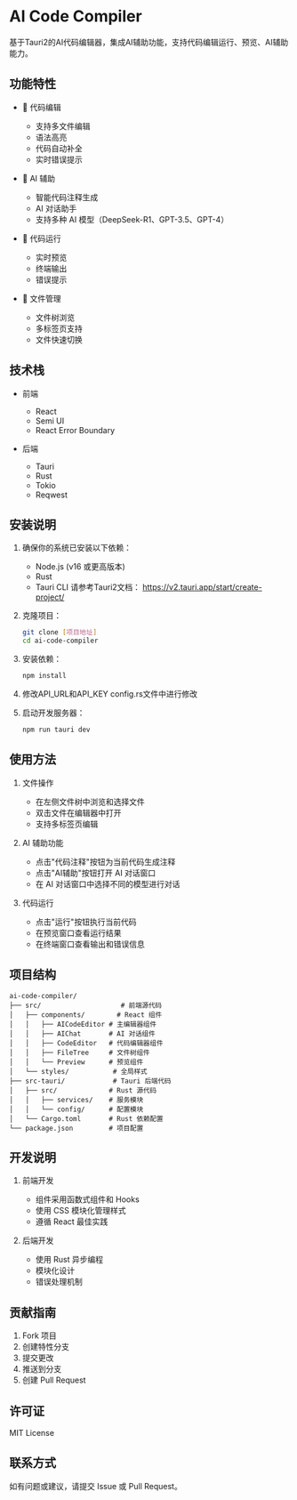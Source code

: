 # AI Code Compiler

基于Tauri2的AI代码编辑器，集成AI辅助功能，支持代码编辑运行、预览、AI辅助能力。

## 功能特性

- 📝 代码编辑
  - 支持多文件编辑
  - 语法高亮
  - 代码自动补全
  - 实时错误提示

- 🤖 AI 辅助
  - 智能代码注释生成
  - AI 对话助手
  - 支持多种 AI 模型（DeepSeek-R1、GPT-3.5、GPT-4）

- 🚀 代码运行
  - 实时预览
  - 终端输出
  - 错误提示

- 📂 文件管理
  - 文件树浏览
  - 多标签页支持
  - 文件快速切换

## 技术栈

- 前端
  - React
  - Semi UI
  - React Error Boundary

- 后端
  - Tauri
  - Rust
  - Tokio
  - Reqwest

## 安装说明

1. 确保你的系统已安装以下依赖：
   - Node.js (v16 或更高版本)
   - Rust 
   - Tauri CLI
请参考Tauri2文档： https://v2.tauri.app/start/create-project/

2. 克隆项目：
   ```bash
   git clone [项目地址]
   cd ai-code-compiler
   ```

3. 安装依赖：
   ```bash
   npm install
   ```
   
4. 修改API_URL和API_KEY
   config.rs文件中进行修改
   
5. 启动开发服务器：
   ```bash
   npm run tauri dev
   ```

## 使用方法

1. 文件操作
   - 在左侧文件树中浏览和选择文件
   - 双击文件在编辑器中打开
   - 支持多标签页编辑

2. AI 辅助功能
   - 点击"代码注释"按钮为当前代码生成注释
   - 点击"AI辅助"按钮打开 AI 对话窗口
   - 在 AI 对话窗口中选择不同的模型进行对话

3. 代码运行
   - 点击"运行"按钮执行当前代码
   - 在预览窗口查看运行结果
   - 在终端窗口查看输出和错误信息

## 项目结构

```
ai-code-compiler/
├── src/                    # 前端源代码
│   ├── components/        # React 组件
│   │   ├── AICodeEditor # 主编辑器组件
│   │   ├── AIChat       # AI 对话组件
│   │   ├── CodeEditor   # 代码编辑器组件
│   │   ├── FileTree     # 文件树组件
│   │   └── Preview      # 预览组件
│   └── styles/           # 全局样式
├── src-tauri/            # Tauri 后端代码
│   ├── src/             # Rust 源代码
│   │   ├── services/    # 服务模块
│   │   └── config/      # 配置模块
│   └── Cargo.toml       # Rust 依赖配置
└── package.json         # 项目配置
```

## 开发说明

1. 前端开发
   - 组件采用函数式组件和 Hooks
   - 使用 CSS 模块化管理样式
   - 遵循 React 最佳实践

2. 后端开发
   - 使用 Rust 异步编程
   - 模块化设计
   - 错误处理机制

## 贡献指南

1. Fork 项目
2. 创建特性分支
3. 提交更改
4. 推送到分支
5. 创建 Pull Request

## 许可证

MIT License

## 联系方式

如有问题或建议，请提交 Issue 或 Pull Request。


